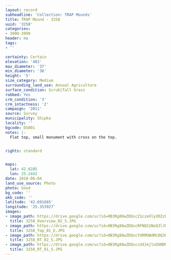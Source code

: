 ```yaml
---
layout: record
subheadline: 'Collection: TRAP Mounds'
title: TRAP Mound - 3258
uuid: '3258'
categories:
- 3000-3999
header: no
tags:
- ''

certainty: Certain
elevation: '482'
max_diameter: '37'
min_diameter: '36'
height: '5'
size_category: Medium
surrounding_land_use: Annual Agriculture
surface_condition: Scrub|Tall Grass
robbed: Yes
crm_condition: '3'
crm_intactness: '2'
campaign: '2011'
source: Survey
municipality: Shipka
locality: ''
bgcode: DS001
notes: |-
  Flat top, small monument with cross on the top.


rights: standard


maps:
  lat: 42.6285
  lon: 25.2442
date: 2018-06-04
land_use_source: Photo
photo: Good
bg_code: ''
akb_code: ''
latitude: '42.691665'
longitude: '25.353927'
images:
- image_path: https://drive.google.com/uc?id=0B3Rg88wZDQscZ1czeXlyVDZzUXc
  title: 3258_Overview_02_S.JPG
- image_path: https://drive.google.com/uc?id=0B3Rg88wZDQscRFNQS1NoQ3lJUEE
  title: 3258_Top_01_E.JPG
- image_path: https://drive.google.com/uc?id=0B3Rg88wZDQscYURMUWdMcDQ3OXc
  title: 3258_RT_02_S.JPG
- image_path: https://drive.google.com/uc?id=0B3Rg88wZDQsccUdJejlnOXNDMjA
  title: 3258_RT_01_S.JPG
---
```

